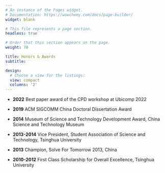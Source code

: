 ```yaml
---
# An instance of the Pages widget.
# Documentation: https://wowchemy.com/docs/page-builder/
widget: blank

# This file represents a page section.
headless: true

# Order that this section appears on the page.
weight: 70

title: Honors & Awards
subtitle:

design:
  # Choose a view for the listings:
  view: compact
  columns: '2'
---
```


-  **2022** Best paper award of the CPD workshop at Ubicomp 2022

-  **2019** ACM SIGCOMM China Doctoral Dissertation Award

-  **2014** Museum of Science and Technology Development Award, China Science and Technology Museum

-  **2013-2014** Vice President, Student Association of Science and Technology, Tsinghua University

-  **2013** Champion, Solve For Tomorrow 2013, China

-  **2010-2012** First Class Scholarship for Overall Excellence, Tsinghua University
